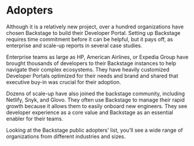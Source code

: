 # Adopters #

Although it is a relatively new project, over a hundred organizations have chosen Backstage to build their Developer Portal. Setting up Backstage requires time commitment before it can be helpful, but it pays off, as enterprise and scale-up reports in several case studies. 

Enterprise teams as large as HP, American Airlines, or Expedia Group have brought thousands of developers to their Backstage instances to help navigate their complex ecosystems. They have heavily customized Developer Portals optimized for their needs and brand and shared that executive buy-in was crucial for their adoption.

Dozens of scale-up have also joined the backstage community, including Netlify, Snyk, and Glovo. They often use Backstage to manage their rapid growth because it allows them to easily onboard new engineers. They see developer experience as a core value and Backstage as an essential enabler for their teams.

Looking at the Backstage public adopters’ list, you’ll see a wide range of organizations from different industries and sizes. 